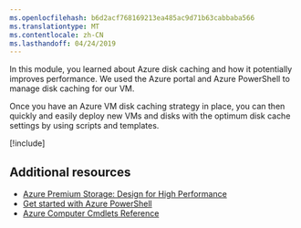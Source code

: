 ```yaml
---
ms.openlocfilehash: b6d2acf768169213ea485ac9d71b63cabbaba566
ms.translationtype: MT
ms.contentlocale: zh-CN
ms.lasthandoff: 04/24/2019
---
```

In this module, you learned about Azure disk caching and how it potentially improves performance. We used the Azure portal and Azure PowerShell to manage disk caching for our VM.

Once you have an Azure VM disk caching strategy in place, you can then quickly and easily deploy new VMs and disks with the optimum disk cache settings by using scripts and templates.

[!include[](../../../includes/azure-sandbox-cleanup.md)]

## <a name="additional-resources"></a>Additional resources

- [Azure Premium Storage: Design for High Performance](https://docs.microsoft.com/azure/virtual-machines/windows/premium-storage-performance)
- [Get started with Azure PowerShell](https://docs.microsoft.com/powershell/azure/get-started-azureps)
- [Azure Computer Cmdlets Reference](https://docs.microsoft.com/powershell/module/azurerm.compute#vm_disks)
